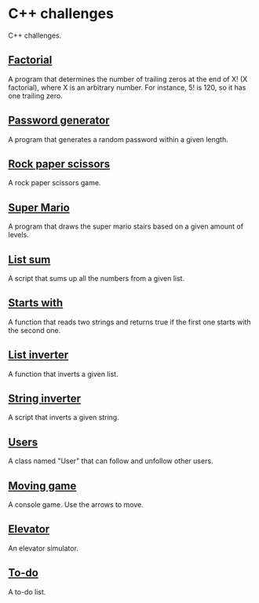 # C++ challenges

C++ challenges.

## [Factorial](https://github.com/docafavarato/cpp-challenges/tree/main/Factorial/aula.cpp)
A program that determines the number of trailing zeros at the end of X! (X factorial), where X is an arbitrary number. For instance, 5! is 120, so it has one trailing zero.
## [Password generator](https://github.com/docafavarato/cpp-challenges/tree/main/Password%20generator/aula.cpp)
A program that generates a random password within a given length.
## [Rock paper scissors](https://github.com/docafavarato/cpp-challenges/tree/main/Rock%20paper%20scissors/main.cpp)
A rock paper scissors game.
## [Super Mario](https://github.com/docafavarato/cpp-challenges/tree/main/Super%20Mario/main.cpp)
A program that draws the super mario stairs based on a given amount of levels.
## [List sum](https://github.com/docafavarato/cpp-challenges/tree/main/List%20sum/main.cpp)
A script that sums up all the numbers from a given list.
## [Starts with](https://github.com/docafavarato/cpp-challenges/tree/main/Starts%20with/main.cpp)
A function that reads two strings and returns true if the first one starts with the second one.
## [List inverter](https://github.com/docafavarato/cpp-challenges/tree/main/List%20inverter/main.cpp)
A function that inverts a given list.
## [String inverter](https://github.com/docafavarato/cpp-challenges/tree/main/String%20inverter/main.cpp)
A script that inverts a given string.
## [Users](https://github.com/docafavarato/cpp-challenges/tree/main/Users/main.cpp)
A class named "User" that can follow and unfollow other users.
## [Moving game](https://github.com/docafavarato/cpp-challenges/tree/main/Moving%20game/main.cpp)
A console game. Use the arrows to move.
## [Elevator](https://github.com/docafavarato/cpp-challenges/tree/main/Elevator/main.cpp)
An elevator simulator.
## [To-do](https://github.com/docafavarato/cpp-challenges/tree/main/To-do/main.cpp)
A to-do list.
